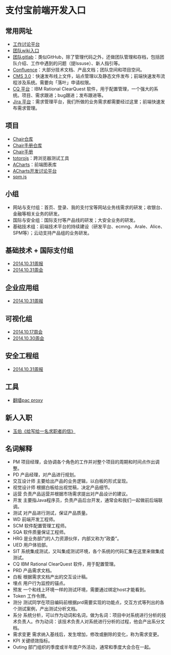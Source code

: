 # 支付宝前端开发入口

## 常用网址
- [工作讨论平台](http://gitlab.alibaba-inc.com/alipay/x)
- [团队wiki入口](http://gitlab.alibaba-inc.com/alipay/x/wikis/home)
- [团队gitlab](http://gitlab.alibaba-inc.com/)：类似GitHub，除了管理代码之外，还做团队管理和存档，包括团队介绍、工作中遇到的问题（提Issuse）、新人指引等。
- [Confluence](http://doc.alipay.net/)：大部分技术文档、产品文档；团队空间和项目空间。
- [CMS 3.0](https://ecmng.alipay.com/manage.htm)：快速发布线上文件，站点管理以及静态文件发布；前端快速发布流程涉及系统。需要向「落叶」申请权限。
- [CQ 平台](http://cmweb217.alipay.net/cqweb/#)：IBM Rational ClearQuest 软件，用于配置管理，一个强大的系统。项目、需求跟进；bug跟进；发布跟进等。
- [Jira 平台](https://jira.alipay.net:8443/secure/Dashboard.jspa)：需求管理平台，我们所做的业务需求都需要经过这里；前端快速发布需求管理。

## 项目

- [Chair仓库](http://gitlab.alibaba-inc.com/chair/chair/issues)
- [Chair手册仓库](http://gitlab.alibaba-inc.com/chair/chair-handbook/tree/master)
- [Chair手册](http://groups.alidemo.cn/chair/chair-handbook/book/index.html)
- [totorojs](https://github.com/totorojs/totoro)：跨浏览器测试工具
- [ACharts](http://acharts.github.io/)：前端图表库
- [ACharts开发讨论平台](http://gitlab.alibaba-inc.com/groups/acharts)
- [spm.js](http://spmjs.io/)
 
## 小组

- 网站与支付组：首页、登录、我的支付宝等网站业务线需求的研发；收银台、金融等相关业务的研发。
- 国际与安全组：国际支付等产品线的研发；大安全业务的研发。
- 基础技术组：前端技术平台的持续建设（研发平台、ecmng、Arale、Alice、SPM等）；云动支持产品组的业务研发。

## 基础技术 + 国际支付组

- [2014.10.31周报](http://gitlab.alibaba-inc.com/alipay/x/issues/937)
- [2014.10.31周会](http://gitlab.alibaba-inc.com/alipay/x/issues/928) 

## 企业应用组

- [2014.10.31周报](http://gitlab.alibaba-inc.com/alipay/x/issues/933)

## 可视化组

- [2014.10.17周会](http://gitlab.alibaba-inc.com/acharts/work/issues/16) 
- [2014.10.30周会](http://gitlab.alibaba-inc.com/acharts/work/issues/18)

## 安全工程组

- [2014.10.31周报](http://gitlab.alibaba-inc.com/alipay/x/issues/936)

## 工具

- [翻墙pac proxy](http://gitlab.alibaba-inc.com/alipay/x/wikis/pac-proxy)

## 新人入职

- [玉伯《给写给一名求职者的信》](https://github.com/lifesinger/lifesinger.github.com/issues/194)

## 名词解释

- PM	项目经理，会协调各个角色的工作并对整个项目的周期和时间点作出调整。
- PD	产品经理，对产品进行规划。
- 交互设计师	主要给出产品的业务逻辑，以白板的形式呈现。
- 视觉设计师	根据白板给出视觉稿，决定产品细节。
- 运营	负责产品运营并根据市场需求提出对产品设计的建议。
- 开发	主要指Java程序员，负责产品后台开发，通常会和我们一起做前后端联调。
- 测试	对产品进行测试，保证产品质量。
- WD	前端开发工程师。
- SCM	软件配置管理工程师。
- SQA	软件质量保证工程师。
- HRG	是业务部门的人力资源伙伴，内部又称为“政委”。
- UED	用户体验部。
- SIT	系统集成测试，又叫集成测试环境，各个系统的代码汇集在这里来做集成测试。
- CQ	IBM Rational ClearQuest 软件，用于配置管理。
- PRD	产品需求文档。
- 白板	根据需求文档产出的交互设计稿。
- 埋点	用户行为监控的锚点。
- 预发	一个和线上环境一样的测试环境，需要通过绑定host才能看到。
- Token	工作令牌。
- 测分	测试同学在项目编码前根据prd需要实现的功能点，交互方式等列出的各个测试案例，产出测试分析文档。
- 系分	系统分析，可以作为动词和名词，做为名词：项目中对系统进行分析的技术负责人。作为动词：该技术负责人对系统进行分析的过程，他会产出系分文档。
- 需求变更	需求纳入基线后，发生增加，修改或删除的变化，称为需求变更。
- KPI	关键绩效指标。
- Outing	部门组织的季度或半年度户外活动，通常和季度大会合在一起。
